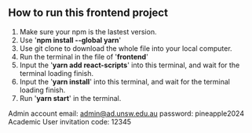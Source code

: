 ## How to run this frontend project
1. Make sure your npm is the lastest version.
2. Use '**npm install --global yarn**'
3. Use git clone to download the whole file into your local computer.
4. Run the terminal in the file of '**frontend**'
5. Input the '**yarn add react-scripts**' into this terminal, and wait for the terminal loading finish.
6. Input the '**yarn install**' into this terminal, and wait for the terminal loading finish.
7. Run '**yarn start**' in the terminal.
   
Admin account email: admin@ad.unsw.edu.au
password: pineapple2024
Academic User invitation code: 12345